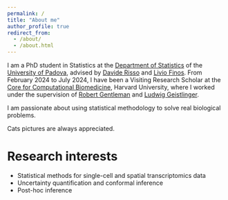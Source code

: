 ```yaml
---
permalink: /
title: "About me"
author_profile: true
redirect_from: 
  - /about/
  - /about.html
---
```


I am a PhD student in Statistics at the [Department of Statistics](https://www.stat.unipd.it/en/) of the [University of Padova](https://www.unipd.it/en/), advised by [Davide Risso](https://drisso.github.io/) and [Livio Finos](https://livioivil.github.io/). From February 2024 to July 2024, I have been a Visiting Research Scholar at the [Core for Computational Biomedicine](https://github.com/ccb-hms), Harvard University, where I worked under the supervision of [Robert Gentleman](https://en.wikipedia.org/wiki/Robert_Gentleman_(statistician)) and [Ludwig Geistlinger](https://dbmi.hms.harvard.edu/people/ludwig-geistlinger).

I am passionate about using statistical methodology to solve real biological problems.

Cats pictures are always appreciated.

# Research interests
- Statistical methods for single-cell and spatial transcriptomics data
- Uncertainty quantification and conformal inference
- Post-hoc inference
